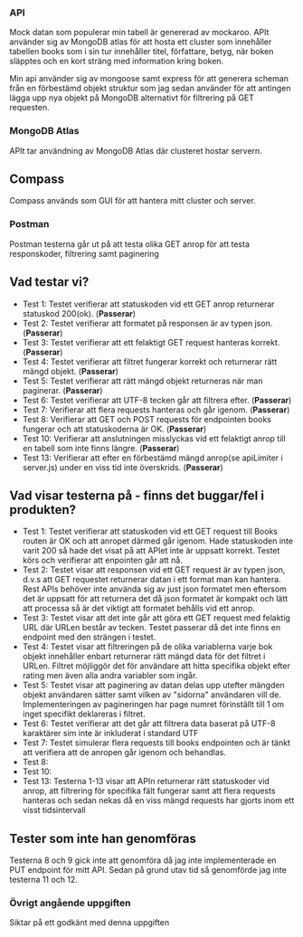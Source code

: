 ### API
Mock datan som populerar min tabell är genererad av mockaroo.
APIt använder sig av MongoDB atlas för att hosta ett cluster som innehåller tabellen books som i sin tur innehåller titel, författare, betyg, när boken släpptes och en kort sträng
med information kring boken.

Min api använder sig av mongoose samt express för att generera scheman från en förbestämd objekt struktur som jag sedan använder för att antingen lägga upp nya objekt på MongoDB alternativt för filtrering på GET requesten.

### MongoDB Atlas
APIt tar användning av MongoDB Atlas där clusteret hostar servern.
## Compass
Compass används som GUI för att hantera mitt cluster och server.
### Postman
Postman testerna går ut på att testa olika GET anrop för att testa responskoder, filtrering samt paginering

## Vad testar vi?
* Test 1: Testet verifierar att statuskoden vid ett GET anrop returnerar statuskod 200(ok). (**Passerar**)
* Test 2: Testet verifierar att formatet på responsen är av typen json. (**Passerar**)
* Test 3: Testet verifierar att ett felaktigt GET request hanteras korrekt. (**Passerar**)
* Test 4: Testet verifierar att filtret fungerar korrekt och returnerar rätt mängd objekt. (**Passerar**)
* Test 5: Testet verifierar att rätt mängd objekt returneras när man paginerar. (**Passerar**)
* Test 6: Testet verifierar att UTF-8 tecken går att filtrera efter. (**Passerar**)
* Test 7: Verifierar att flera requests hanteras och går igenom. (**Passerar**)
* Test 8: Verifierar att GET och POST requests för endpointen books fungerar och att statuskoderna är OK. (**Passerar**)
* Test 10: Verifierar att anslutningen misslyckas vid ett felaktigt anrop till en tabell som inte finns längre. (**Passerar**)
* Test 13: Verifierar att efter en förbestämd mängd anrop(se apiLimiter i server.js) under en viss tid inte överskrids. (**Passerar**)

## Vad visar testerna på - finns det buggar/fel i produkten?
* Test 1:   Testet verifierar att statuskoden vid ett GET request till Books routen är OK och att anropet därmed går igenom. Hade statuskoden inte varit 200 så hade det visat på att APIet inte är uppsatt korrekt. Testet körs och verifierar att enpointen går att nå.
* Test 2:   Testet visar att responsen vid ett GET request är av typen json, d.v.s att GET requestet returnerar datan i ett format man kan hantera. Rest APIs behöver inte använda sig av just json formatet men eftersom det är uppsatt för att returnera det då json formatet är kompakt och lätt att processa så är det viktigt att formatet behålls vid ett anrop.
* Test 3:  Testet visar att det inte går att göra ett GET request med felaktig URL där URLen består av tecken. Testet passerar då det inte finns en endpoint med den strängen i testet.
* Test 4:  Testet visar att filtreringen på de olika variablerna varje bok objekt innehåller enbart returnerar rätt mängd data för det filtret i URLen. Filtret möjliggör det för användare att hitta specifika objekt efter rating men även alla andra variabler som ingår. 
* Test 5: Testet visar att paginering av datan delas upp utefter mängden objekt användaren sätter samt vilken av "sidorna" användaren vill de. Implementeringen av pagineringen har page numret förinställt till 1 om inget specifikt deklareras i filtret.
* Test 6: Testet verifierar att det går att filtrera data baserat på UTF-8 karaktärer sim inte är inkluderat i standard UTF 
* Test 7: Testet simulerar flera requests till books endpointen och är tänkt att verifiera att de anropen går igenom och behandlas.
* Test 8:
* Test 10:
* Test 13:
Testerna 1-13 visar att APIn returnerar rätt statuskoder vid anrop, att filtrering för specifika fält fungerar samt att flera requests hanteras och sedan nekas då en viss mängd requests har gjorts inom ett visst tidsintervall
## Tester som inte han genomföras
Testerna 8 och 9 gick inte att genomföra då jag inte implementerade en PUT endpoint för mitt API.
Sedan på grund utav tid så genomförde jag inte testerna 11 och 12.

### Övrigt angående uppgiften
Siktar på ett godkänt med denna uppgiften
